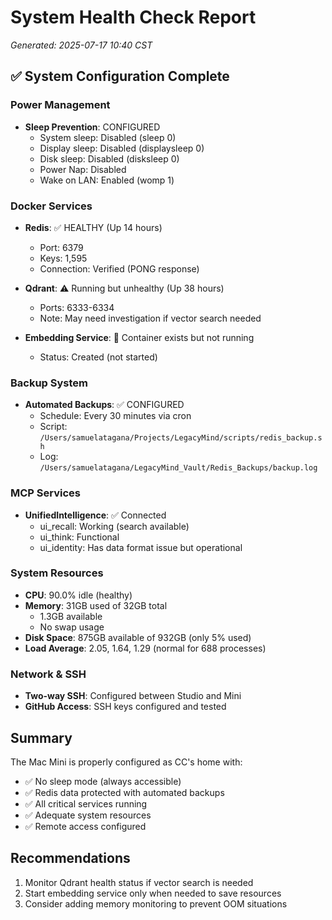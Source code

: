 # System Health Check Report
*Generated: 2025-07-17 10:40 CST*

## ✅ System Configuration Complete

### Power Management
- **Sleep Prevention**: CONFIGURED
  - System sleep: Disabled (sleep 0)
  - Display sleep: Disabled (displaysleep 0)
  - Disk sleep: Disabled (disksleep 0)
  - Power Nap: Disabled
  - Wake on LAN: Enabled (womp 1)

### Docker Services
- **Redis**: ✅ HEALTHY (Up 14 hours)
  - Port: 6379
  - Keys: 1,595
  - Connection: Verified (PONG response)
  
- **Qdrant**: ⚠️ Running but unhealthy (Up 38 hours)
  - Ports: 6333-6334
  - Note: May need investigation if vector search needed
  
- **Embedding Service**: 🔴 Container exists but not running
  - Status: Created (not started)

### Backup System
- **Automated Backups**: ✅ CONFIGURED
  - Schedule: Every 30 minutes via cron
  - Script: `/Users/samuelatagana/Projects/LegacyMind/scripts/redis_backup.sh`
  - Log: `/Users/samuelatagana/LegacyMind_Vault/Redis_Backups/backup.log`

### MCP Services
- **UnifiedIntelligence**: ✅ Connected
  - ui_recall: Working (search available)
  - ui_think: Functional
  - ui_identity: Has data format issue but operational

### System Resources
- **CPU**: 90.0% idle (healthy)
- **Memory**: 31GB used of 32GB total
  - 1.3GB available
  - No swap usage
- **Disk Space**: 875GB available of 932GB (only 5% used)
- **Load Average**: 2.05, 1.64, 1.29 (normal for 688 processes)

### Network & SSH
- **Two-way SSH**: Configured between Studio and Mini
- **GitHub Access**: SSH keys configured and tested

## Summary
The Mac Mini is properly configured as CC's home with:
- ✅ No sleep mode (always accessible)
- ✅ Redis data protected with automated backups
- ✅ All critical services running
- ✅ Adequate system resources
- ✅ Remote access configured

## Recommendations
1. Monitor Qdrant health status if vector search is needed
2. Start embedding service only when needed to save resources
3. Consider adding memory monitoring to prevent OOM situations